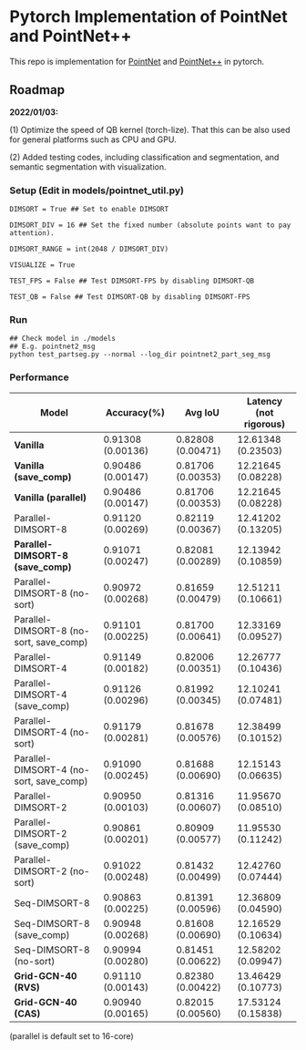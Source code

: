 # Pytorch Implementation of PointNet and PointNet++ 

This repo is implementation for [PointNet](http://openaccess.thecvf.com/content_cvpr_2017/papers/Qi_PointNet_Deep_Learning_CVPR_2017_paper.pdf) and [PointNet++](http://papers.nips.cc/paper/7095-pointnet-deep-hierarchical-feature-learning-on-point-sets-in-a-metric-space.pdf) in pytorch.

## Roadmap
**2022/01/03:**

(1) Optimize the speed of QB kernel (torch-lize). That this can be also used for general platforms such as CPU and GPU.

(2) Added testing codes, including classification and segmentation, and semantic segmentation with visualization. 

### Setup (Edit in models/pointnet_util.py)
```
DIMSORT = True ## Set to enable DIMSORT

DIMSORT_DIV = 16 ## Set the fixed number (absolute points want to pay attention).

DIMSORT_RANGE = int(2048 / DIMSORT_DIV)

VISUALIZE = True

TEST_FPS = False ## Test DIMSORT-FPS by disabling DIMSORT-QB

TEST_QB = False ## Test DIMSORT-QB by disabling DIMSORT-FPS
```

### Run
```
## Check model in ./models 
## E.g. pointnet2_msg
python test_partseg.py --normal --log_dir pointnet2_part_seg_msg
```

### Performance

| Model | Accuracy(%) | Avg IoU | Latency (not rigorous) |
|--|--|--|--|
|**Vanilla**|0.91308 (0.00136)|0.82808 (0.00471)|12.61348 (0.23503)|
|**Vanilla (save_comp)**|0.90486 (0.00147)|0.81706 (0.00353)|12.21645 (0.08228)|
|**Vanilla (parallel)**|0.90486 (0.00147)|0.81706 (0.00353)|12.21645 (0.08228)|
|Parallel-DIMSORT-8|0.91120 (0.00269)|0.82119 (0.00367)| 12.41202 (0.13205)|
|**Parallel-DIMSORT-8 (save_comp)**|0.91071 (0.00247) |0.82081 (0.00289)| 12.13942 (0.10859)|
|Parallel-DIMSORT-8 (no-sort)|0.90972 (0.00268)|0.81659 (0.00479)|12.51211 (0.10661)|
|Parallel-DIMSORT-8 (no-sort, save_comp)|0.91101 (0.00225)|0.81700 (0.00641)|12.33169 (0.09527)|
|Parallel-DIMSORT-4|0.91149 (0.00182)|0.82006 (0.00351)| 12.26777 (0.10436)|
|Parallel-DIMSORT-4 (save_comp)|0.91126 (0.00296)|0.81992 (0.00345)| 12.10241 (0.07481)|
|Parallel-DIMSORT-4 (no-sort)|0.91179 (0.00281)|0.81678 (0.00576)|12.38499 (0.10152)|
|Parallel-DIMSORT-4 (no-sort, save_comp)|0.91090 (0.00245)|0.81688 (0.00690)|12.15143 (0.06635)|
|Parallel-DIMSORT-2|0.90950 (0.00103)|0.81316 (0.00607)| 11.95670 (0.08510)|
|Parallel-DIMSORT-2 (save_comp)|0.90861 (0.00201)|0.80909 (0.00577)| 11.95530 (0.11242)|
|Parallel-DIMSORT-2 (no-sort)|0.91022 (0.00248)|0.81432 (0.00499)|12.42760 (0.07444)|
|Seq-DIMSORT-8|	0.90863 (0.00225)|0.81391 (0.00596)| 12.36809 (0.04590)|
|Seq-DIMSORT-8 (save_comp)|	0.90948 (0.00268)|0.81608 (0.00690)| 12.16529 (0.10634)|
|Seq-DIMSORT-8 (no-sort)|	0.90994 (0.00280)|0.81451 (0.00622)| 12.58202 (0.09947)|
|**Grid-GCN-40 (RVS)**|0.91110 (0.00143)|0.82380 (0.00422)| 13.46429 (0.10773)|
|**Grid-GCN-40 (CAS)**|0.90940 (0.00165)|0.82015 (0.00560)| 17.53124 (0.15838)|

(parallel is default set to 16-core)